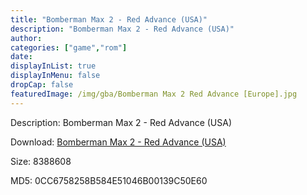 ```yaml
---
title: "Bomberman Max 2 - Red Advance (USA)"
description: "Bomberman Max 2 - Red Advance (USA)"
author: 
categories: ["game","rom"]
date: 
displayInList: true
displayInMenu: false
dropCap: false
featuredImage: /img/gba/Bomberman Max 2 Red Advance [Europe].jpg
---
```


Description: Bomberman Max 2 - Red Advance (USA)

Download: <a style="text-decoration:underline;" href="https://mega.nz/#!PWIQUSyY!Kr5V4XFLepX28gMZ7KNhLn9GFXfexcHNtwPlyuyDybI" target = "_blank" rel = "nofollow" > Bomberman Max 2 - Red Advance (USA)</a>

Size: 8388608

MD5: 0CC6758258B584E51046B00139C50E60

